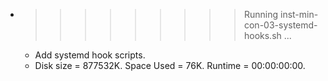 * >>>>>>>>> Running inst-min-con-03-systemd-hooks.sh ...
  * Add systemd hook scripts.
  * Disk size = 877532K. Space Used = 76K. Runtime = 00:00:00:00.

